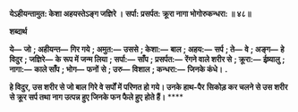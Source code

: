 **येऽहीयन्तामुत: केशा अहयस्तेऽङ्ग जज्ञिरे ।** **सर्पा: प्रसर्पत: क्रूरा नागा भोगोरुकन्धरा: ॥ ४८॥** 

**शब्दार्थ** 

**ये—** **जो** **; अहीयन्त—** **गिर गये** **; अमुत:—** **उससे** **; केशा:—** **बाल** **; अहय:—** **सर्प** **; ते—** **वे** **; अङ्ग—** **हे विदुर** **; जज्ञिरे—** **के** **रूप में जन्म लिया** **; सर्पा:—** **साँप** **; प्रसर्पत:—** **रेंगने वाले शरीर से** **; क्रूरा:—** **ईष्र्यालु** **; नागा:—** **काले साँप** **; भोग—** **फनों** **से** **; उरु—** **विशाल** **; कन्धरा:—** **जिनके कंधे।** **.** 

**हे विदुर, उस शरीर से जो बाल गिरे वे सर्पों में परिणत हो गये। उनके हाथ-पैर** **सिकोड़ कर चलने से उस शरीर से क्रूर सर्प तथा नाग उत्पन्न हुए जिनके फन फैले हुए** **होते हैं।** **** 